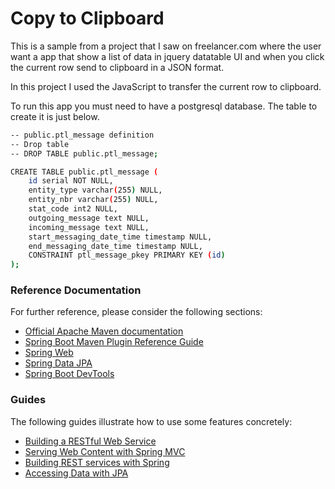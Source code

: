 # Copy to Clipboard
This is a sample from a project that I saw on freelancer.com where the user want a app that show a list of data in jquery datatable UI and when you click the current row send to clipboard in a JSON format.

In this project I used the JavaScript to transfer the current row to clipboard.

To run this app you must need to have a postgresql database.
The table to create it is just below.

```bash
-- public.ptl_message definition
-- Drop table
-- DROP TABLE public.ptl_message;

CREATE TABLE public.ptl_message (
	id serial NOT NULL,
	entity_type varchar(255) NULL,
	entity_nbr varchar(255) NULL,
	stat_code int2 NULL,
	outgoing_message text NULL,
	incoming_message text NULL,
	start_messaging_date_time timestamp NULL,
	end_messaging_date_time timestamp NULL,
	CONSTRAINT ptl_message_pkey PRIMARY KEY (id)
);
```

### Reference Documentation
For further reference, please consider the following sections:

* [Official Apache Maven documentation](https://maven.apache.org/guides/index.html)
* [Spring Boot Maven Plugin Reference Guide](https://docs.spring.io/spring-boot/docs/2.2.5.RELEASE/maven-plugin/)
* [Spring Web](https://docs.spring.io/spring-boot/docs/2.2.5.RELEASE/reference/htmlsingle/#boot-features-developing-web-applications)
* [Spring Data JPA](https://docs.spring.io/spring-boot/docs/2.2.5.RELEASE/reference/htmlsingle/#boot-features-jpa-and-spring-data)
* [Spring Boot DevTools](https://docs.spring.io/spring-boot/docs/2.2.5.RELEASE/reference/htmlsingle/#using-boot-devtools)

### Guides
The following guides illustrate how to use some features concretely:

* [Building a RESTful Web Service](https://spring.io/guides/gs/rest-service/)
* [Serving Web Content with Spring MVC](https://spring.io/guides/gs/serving-web-content/)
* [Building REST services with Spring](https://spring.io/guides/tutorials/bookmarks/)
* [Accessing Data with JPA](https://spring.io/guides/gs/accessing-data-jpa/)

